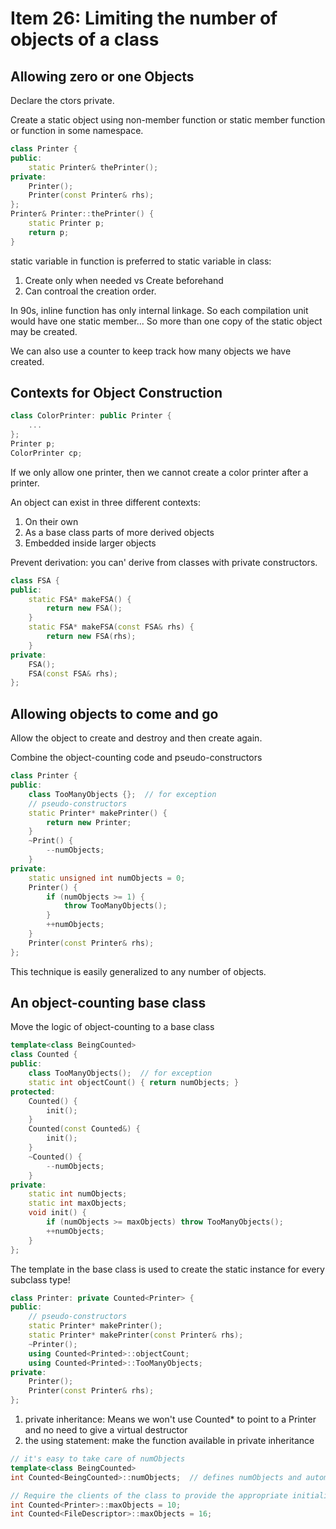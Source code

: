 # Item 26: Limiting the number of objects of a class

## Allowing zero or one Objects

Declare the ctors private.

Create a static object using non-member function or static member function or function in some namespace.

```c++
class Printer {
public:
    static Printer& thePrinter();
private:
    Printer();
    Printer(const Printer& rhs);
};
Printer& Printer::thePrinter() {
    static Printer p;
    return p;
}
```

static variable in function is preferred to static variable in class:

1. Create only when needed vs Create beforehand
2. Can controal the creation order.

In 90s, inline function has only internal linkage. So each compilation unit would have one static member... So more than one copy
of the static object may be created.

We can also use a counter to keep track how many objects we have created.

## Contexts for Object Construction

```c++
class ColorPrinter: public Printer {
    ...
};
Printer p;
ColorPrinter cp;
```
If we only allow one printer, then we cannot create a color printer after a printer.

An object can exist in three different contexts:

1. On their own
2. As a base class parts of more derived objects
3. Embedded inside larger objects

Prevent derivation: 
you can' derive from classes with private constructors.
```c++
class FSA {
public:
    static FSA* makeFSA() {
        return new FSA();
    }
    static FSA* makeFSA(const FSA& rhs) {
        return new FSA(rhs);
    }
private:
    FSA();
    FSA(const FSA& rhs);
};
```

## Allowing objects to come and go

Allow the object to create and destroy and then create again.

Combine the object-counting code and pseudo-constructors
```c++
class Printer {
public:
    class TooManyObjects {};  // for exception
    // pseudo-constructors
    static Printer* makePrinter() {
        return new Printer;
    }
    ~Print() {
        --numObjects;
    }
private:
    static unsigned int numObjects = 0;
    Printer() {
        if (numObjects >= 1) {
            throw TooManyObjects();
        }
        ++numObjects;
    }
    Printer(const Printer& rhs);
};
```
This technique is easily generalized to any number of objects.

## An object-counting base class

Move the logic of object-counting to a base class

```c++
template<class BeingCounted>
class Counted {
public:
    class TooManyObjects();  // for exception
    static int objectCount() { return numObjects; }
protected:
    Counted() {
        init();
    }
    Counted(const Counted&) {
        init();
    }
    ~Counted() {
        --numObjects;
    }
private:
    static int numObjects;
    static int maxObjects;
    void init() {
        if (numObjects >= maxObjects) throw TooManyObjects();
        ++numObjects;
    }
};
```
The template in the base class is used to create the static instance for every subclass type!
```c++
class Printer: private Counted<Printer> {
public:
    // pseudo-constructors
    static Printer* makePrinter();
    static Printer* makePrinter(const Printer& rhs);
    ~Printer();
    using Counted<Printed>::objectCount;
    using Counted<Printed>::TooManyObjects;
private:
    Printer();
    Printer(const Printer& rhs);
};
```

1. private inheritance: Means we won't use Counted<Printer>\* to point to a Printer and no need to give a virtual destructor
2. the using statement: make the function available in private inheritance

```c++
// it's easy to take care of numObjects
template<class BeingCounted>
int Counted<BeingCounted>::numObjects;  // defines numObjects and automatically initialized to 0

// Require the clients of the class to provide the appropriate initialization.
int Counted<Printer>::maxObjects = 10;
int Counted<FileDescriptor>::maxObjects = 16;
```
